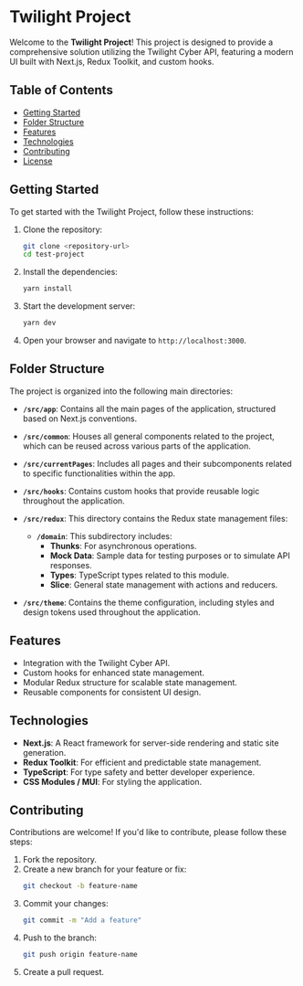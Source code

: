 # Twilight Project

Welcome to the **Twilight Project**! This project is designed to provide a comprehensive solution utilizing the Twilight Cyber API, featuring a modern UI built with Next.js, Redux Toolkit, and custom hooks.

## Table of Contents

- [Getting Started](#getting-started)
- [Folder Structure](#folder-structure)
- [Features](#features)
- [Technologies](#technologies)
- [Contributing](#contributing)
- [License](#license)

## Getting Started

To get started with the Twilight Project, follow these instructions:

1. Clone the repository:
   ```bash
   git clone <repository-url>
   cd test-project
   ```

2. Install the dependencies:
   ```bash
   yarn install
   ```

3. Start the development server:
   ```bash
   yarn dev
   ```

4. Open your browser and navigate to `http://localhost:3000`.

## Folder Structure

The project is organized into the following main directories:

- **`/src/app`**: Contains all the main pages of the application, structured based on Next.js conventions.

- **`/src/common`**: Houses all general components related to the project, which can be reused across various parts of the application.

- **`/src/currentPages`**: Includes all pages and their subcomponents related to specific functionalities within the app.

- **`/src/hooks`**: Contains custom hooks that provide reusable logic throughout the application.

- **`/src/redux`**: This directory contains the Redux state management files:
    - **`/domain`**: This subdirectory includes:
        - **Thunks**: For asynchronous operations.
        - **Mock Data**: Sample data for testing purposes or to simulate API responses.
        - **Types**: TypeScript types related to this module.
        - **Slice**: General state management with actions and reducers.

- **`/src/theme`**: Contains the theme configuration, including styles and design tokens used throughout the application.

## Features

- Integration with the Twilight Cyber API.
- Custom hooks for enhanced state management.
- Modular Redux structure for scalable state management.
- Reusable components for consistent UI design.

## Technologies

- **Next.js**: A React framework for server-side rendering and static site generation.
- **Redux Toolkit**: For efficient and predictable state management.
- **TypeScript**: For type safety and better developer experience.
- **CSS Modules / MUI**: For styling the application.

## Contributing

Contributions are welcome! If you'd like to contribute, please follow these steps:

1. Fork the repository.
2. Create a new branch for your feature or fix:
   ```bash
   git checkout -b feature-name
   ```
3. Commit your changes:
   ```bash
   git commit -m "Add a feature"
   ```
4. Push to the branch:
   ```bash
   git push origin feature-name
   ```
5. Create a pull request.